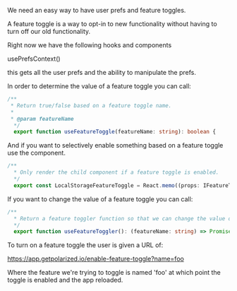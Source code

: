 We need an easy way to have user prefs and feature toggles.  

A feature toggle is a way to opt-in to new functionality without having to turn off our old functionality.

Right now we have the following hooks and components

usePrefsContext()

this gets all the user prefs and the ability to manipulate the prefs.

In order to determine the value of a feature toggle you can call:

```typescript jsx
/**
 * Return true/false based on a feature toggle name.
 *
 * @param featureName
  */
  export function useFeatureToggle(featureName: string): boolean {

```

And if you want to selectively enable something based on a feature toggle use the <LocalStorageFeatureToggle> component.

```typescript jsx
/**
  * Only render the child component if a feature toggle is enabled.
  */
  export const LocalStorageFeatureToggle = React.memo((props: IFeatureToggleProps) => {
```

If you want to change the value of a feature toggle you can call:

```typescript jsx
/**
  * Return a feature toggler function so that we can change the value of a feature toggle.
  */
  export function useFeatureToggler(): (featureName: string) => Promise<void> {
```

To turn on a feature toggle the user is given a URL of:

https://app.getpolarized.io/enable-feature-toggle?name=foo

Where the feature we're trying to toggle is named 'foo' at which point the toggle is enabled and the app reloaded.

